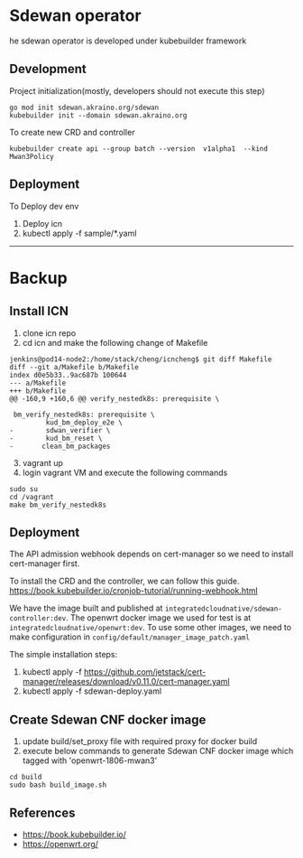 # Sdewan operator

he sdewan operator is developed under kubebuilder framework

## Development

Project initialization(mostly, developers should not execute this step)
```
go mod init sdewan.akraino.org/sdewan
kubebuilder init --domain sdewan.akraino.org
```

To create new CRD and controller
```
kubebuilder create api --group batch --version  v1alpha1  --kind  Mwan3Policy
```

## Deployment

To Deploy dev env
1. Deploy icn
2. kubectl apply -f sample/*.yaml

-----
# Backup

## Install ICN

1. clone icn repo
2. cd icn and make the following change of Makefile
  ```
  jenkins@pod14-node2:/home/stack/cheng/icncheng$ git diff Makefile
  diff --git a/Makefile b/Makefile
  index d0e5b33..9ac687b 100644
  --- a/Makefile
  +++ b/Makefile
  @@ -160,9 +160,6 @@ verify_nestedk8s: prerequisite \
  
   bm_verify_nestedk8s: prerequisite \
           kud_bm_deploy_e2e \
  -        sdwan_verifier \
  -        kud_bm_reset \
  -       clean_bm_packages
  ```
3. vagrant up
4. login vagrant VM and execute the following commands
  ```
  sudo su
  cd /vagrant
  make bm_verify_nestedk8s
  ```

## Deployment

The API admission webhook depends on cert-manager so we need to install cert-manager first.

To install the CRD and the controller, we can follow this guide.
https://book.kubebuilder.io/cronjob-tutorial/running-webhook.html

We have the image built and published at `integratedcloudnative/sdewan-controller:dev`. The openwrt
docker image we used for test is at `integratedcloudnative/openwrt:dev`. To use some other images,
we need to make configuration in `config/default/manager_image_patch.yaml`

The simple installation steps:
1. kubectl apply -f https://github.com/jetstack/cert-manager/releases/download/v0.11.0/cert-manager.yaml
2. kubectl apply -f sdewan-deploy.yaml

## Create Sdewan CNF docker image
1. update build/set_proxy file with required proxy for docker build
2. execute below commands to generate Sdewan CNF docker image which tagged with 'openwrt-1806-mwan3'
```
cd build
sudo bash build_image.sh
```


## References

- https://book.kubebuilder.io/
- https://openwrt.org/
